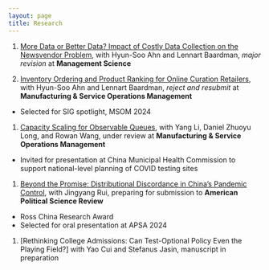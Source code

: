 ```yaml
---
layout: page
title: Research
---
```


<!-- Topics: Retail Analytics, Inventory Management, Societal Decision-Making

Methodology: Dynamic Optimization, Stochastic Analysis, Approximation Algorithm -->

<!-- ## Research Papers -->

1. [More Data or Better Data? Impact of Costly Data Collection on the Newsvendor Problem](https://papers.ssrn.com/sol3/papers.cfm?abstract_id=4949043), with Hyun-Soo Ahn and Lennart Baardman, *major revision* at **Management Science**

1. [Inventory Ordering and Product Ranking for Online Curation Retailers](https://papers.ssrn.com/sol3/papers.cfm?abstract_id=4061071), with Hyun-Soo Ahn and Lennart Baardman, *reject and resubmit* at **Manufacturing & Service Operations Management**
- Selected for SIG spotlight, MSOM 2024

1. [Capacity Scaling for Observable Queues](https://papers.ssrn.com/sol3/papers.cfm?abstract_id=3628484), with Yang Li, Daniel Zhuoyu Long, and Rowan Wang, under review at **Manufacturing & Service Operations Management**
- Invited for presentation at China Municipal Health Commission to support national-level planning of COVID testing sites

1. [Beyond the Promise: Distributional Discordance in China’s Pandemic Control](/public/beyond_the_promise.pdf), with Jingyang Rui, preparing for submission to **American Political Science Review** 
- Ross China Research Award
- Selected for oral presentation at APSA 2024

1. [Rethinking College Admissions: Can Test-Optional Policy Even the Playing Field?] with Yao Cui and Stefanus Jasin, manuscript in preparation

<!-- ## Work-in-Progress
<ol start="5">
  <li>Rethinking College Admissions: Can Test-Optional Policy Even the Playing Field? with Yao Cui and Stefanus Jasin,
manuscript in preparation </li>
   <br /> 
  <li>Context-Aware Dynamic Data Collection, with Hyun-Soo Ahn and Lennart Baardman, results development stage </li>
</ol> -->